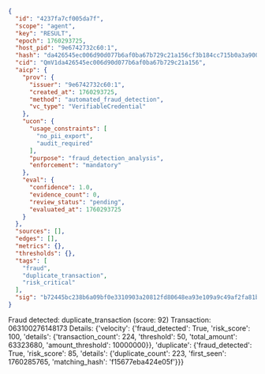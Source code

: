 ```json
{
  "id": "4237fa7cf005da7f",
  "scope": "agent",
  "key": "RESULT",
  "epoch": 1760293725,
  "host_pid": "9e6742732c60:1",
  "hash": "da426545ec006d90d077b6af0ba67b729c21a156cf3b184cc715b0a3a9009c71",
  "cid": "QmV1da426545ec006d90d077b6af0ba67b729c21a156",
  "aicp": {
    "prov": {
      "issuer": "9e6742732c60:1",
      "created_at": 1760293725,
      "method": "automated_fraud_detection",
      "vc_type": "VerifiableCredential"
    },
    "ucon": {
      "usage_constraints": [
        "no_pii_export",
        "audit_required"
      ],
      "purpose": "fraud_detection_analysis",
      "enforcement": "mandatory"
    },
    "eval": {
      "confidence": 1.0,
      "evidence_count": 0,
      "review_status": "pending",
      "evaluated_at": 1760293725
    }
  },
  "sources": [],
  "edges": [],
  "metrics": {},
  "thresholds": {},
  "tags": [
    "fraud",
    "duplicate_transaction",
    "risk_critical"
  ],
  "sig": "b72445bc238b6a09bf0e3310903a20812fd80648ea93e109a9c49af2fa81b30f"
}
```

Fraud detected: duplicate_transaction (score: 92)
Transaction: 063100276148173
Details: {'velocity': {'fraud_detected': True, 'risk_score': 100, 'details': {'transaction_count': 224, 'threshold': 50, 'total_amount': 63323680, 'amount_threshold': 10000000}}, 'duplicate': {'fraud_detected': True, 'risk_score': 85, 'details': {'duplicate_count': 223, 'first_seen': 1760285765, 'matching_hash': 'f15677eba424e05f'}}}